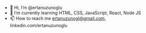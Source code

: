 - 👋 Hi, I’m @ertanuzunoglu
- 🌱 I’m currently learning HTML, CSS, JavaScript, React, Node JS
- 📫 How to reach me ertanuzunogl@gmail.com, linkedin.com/ertanuzunoglu

<!---
ertanuzunoglu/ertanuzunoglu is a ✨ special ✨ repository because its `README.md` (this file) appears on your GitHub profile.
You can click the Preview link to take a look at your changes.
--->
